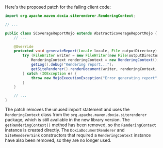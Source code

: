 Here's the proposed patch for the failing client code:

```java
import org.apache.maven.doxia.siterenderer.RenderingContext;

// ...

public class SCoverageReportMojo extends AbstractScoverageReportMojo {
    // ...

    @Override
    protected void generateReport(Locale locale, File outputDirectory) throws MojoExecutionException {
        try (FileWriter writer = new FileWriter(new File(outputDirectory, "scoverage.html"))) {
            RenderingContext renderingContext = new RenderingContext();
            getLog().debug("Rendering report...");
            getSiteRenderer().renderDocument(writer, renderingContext, getSiteRenderingContext());
        } catch (IOException e) {
            throw new MojoExecutionException("Error generating report", e);
        }
    }

    // ...
}
```

The patch removes the unused import statement and uses the `RenderingContext` class from the `org.apache.maven.doxia.siterenderer` package, which is still available in the new library version. The `getRenderingContext()` method has been removed, so the `RenderingContext` instance is created directly. The `DoxiaDocumentRenderer` and `SiteRendererSink` constructors that required a `RenderingContext` instance have also been removed, so they are no longer used.